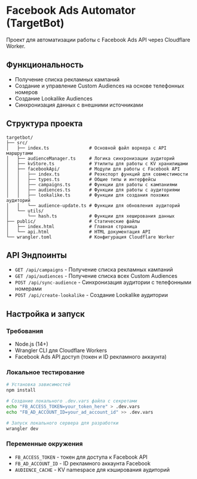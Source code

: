 # Facebook Ads Automator (TargetBot)

Проект для автоматизации работы с Facebook Ads API через Cloudflare Worker.

## Функциональность

- Получение списка рекламных кампаний
- Создание и управление Custom Audiences на основе телефонных номеров
- Создание Lookalike Audiences
- Синхронизация данных с внешними источниками

## Структура проекта

```
targetbot/
├── src/
│   ├── index.ts               # Основной файл воркера с API маршрутами
│   ├── audienceManager.ts     # Логика синхронизации аудиторий
│   ├── kvStore.ts             # Утилиты для работы с KV хранилищами
│   ├── facebookApi/           # Модули для работы с Facebook API
│   │   ├── index.ts           # Реэкспорт функций для совместимости
│   │   ├── types.ts           # Общие типы и интерфейсы
│   │   ├── campaigns.ts       # Функции для работы с кампаниями
│   │   ├── audiences.ts       # Функции для работы с аудиториями
│   │   ├── lookalike.ts       # Функции для создания похожих аудиторий
│   │   └── audience-update.ts # Функции для обновления аудиторий
│   └── utils/
│       └── hash.ts            # Функции для хеширования данных
├── public/                    # Статические файлы
│   ├── index.html             # Главная страница
│   └── api.html               # HTML документация API
└── wrangler.toml              # Конфигурация Cloudflare Worker
```

## API Эндпоинты

- `GET /api/campaigns` - Получение списка рекламных кампаний
- `GET /api/audiences` - Получение списка всех Custom Audiences
- `POST /api/sync-audience` - Синхронизация аудитории с телефонными номерами
- `POST /api/create-lookalike` - Создание Lookalike аудитории

## Настройка и запуск

### Требования

- Node.js (14+)
- Wrangler CLI для Cloudflare Workers
- Facebook Ads API доступ (токен и ID рекламного аккаунта)

### Локальное тестирование

```bash
# Установка зависимостей
npm install

# Создание локального .dev.vars файла с секретами
echo "FB_ACCESS_TOKEN=your_token_here" > .dev.vars
echo "FB_AD_ACCOUNT_ID=your_ad_account_id" >> .dev.vars

# Запуск локального сервера для разработки
wrangler dev
```

### Переменные окружения

- `FB_ACCESS_TOKEN` - токен для доступа к Facebook API
- `FB_AD_ACCOUNT_ID` - ID рекламного аккаунта Facebook
- `AUDIENCE_CACHE` - KV namespace для кэширования аудиторий

